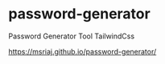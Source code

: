 # password-generator
Password Generator Tool  TailwindCss

https://msriaj.github.io/password-generator/
